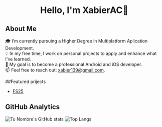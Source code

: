 <div align="center">
<h1 align="center">Hello, I'm XabierAC👋</h1>
</div>

## About Me

🎓 I’m currently pursuing a Higher Degree in Multiplatform Aplication Development.  
💡 In my free time, I work on personal projects to apply and enhance what I've learned.  
🚀 My goal is to become a professional Android and iOS developer.  
📫 Feel free to reach out: xabier139@gmail.com.

##Featured prijects
- [FS25](https://github.com/XabierAC/FS25-Java)


## GitHub Analytics
![Tu Nombre's GitHub stats](https://github-readme-stats.vercel.app/api?username=XabierAC&show_icons=true&theme=dark)
![Top Langs](https://github-readme-stats.vercel.app/api/top-langs/?username=XabierAC&layout=compact&theme=dark)


<!--
**XabierAC/XabierAC** is a ✨ _special_ ✨ repository because its `README.md` (this file) appears on your GitHub profile.

Here are some ideas to get you started:

- 🔭 I’m currently working on ...
- 🌱 I’m currently learning ...
- 👯 I’m looking to collaborate on ...
- 🤔 I’m looking for help with ...
- 💬 Ask me about ...
- 📫 How to reach me: ...
- 😄 Pronouns: ...
- ⚡ Fun fact: ...
-->
